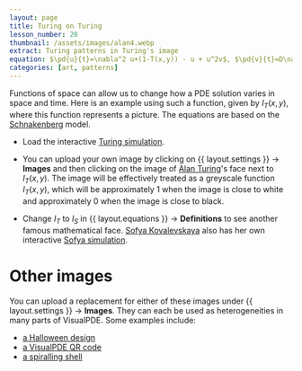 ```yaml
---
layout: page
title: Turing on Turing
lesson_number: 20
thumbnail: /assets/images/alan4.webp
extract: Turing patterns in Turing's image
equation: $\pd{u}{t}=\nabla^2 u+(1-T(x,y)) - u + u^2v$, $\pd{v}{t}=D\nabla^2v+ 1 - u^2v$
categories: [art, patterns]
---
```

Functions of space can allow us to change how a PDE solution varies in space and time. Here is an example using such a function, given by $I_T(x,y)$, where this function represents a picture. The equations are based on the [Schnakenberg](/mathematical-biology/schnakenberg) model.

* Load the interactive [Turing simulation](/sim/?preset=Alan). 

* You can upload your own image by clicking on <span class='click_sequence'>{{ layout.settings }} → **Images** </span> and then clicking on the image of [Alan Turing](https://en.wikipedia.org/wiki/Alan_Turing)'s face next to $I_T(x,y)$. The image will be effectively treated as a greyscale function $I_T(x,y)$, which will be approximately 1 when the image is close to white and approximately 0 when the image is close to black.

* Change $I_T$ to $I_S$ in <span class='click_sequence'>{{ layout.equations }} → **Definitions** </span> to see another famous mathematical face. [Sofya Kovalevskaya](https://en.wikipedia.org/wiki/Sofya_Kovalevskaya) also has her own interactive [Sofya simulation](/sim/?preset=Sofya).

# Other images

You can upload a replacement for either of these images under <span class='click_sequence'>{{ layout.settings }} → **Images**.</span> They can each be used as heterogeneities in many parts of VisualPDE. Some examples include:

* [a Halloween design](/sim/?preset=Jack)
* [a VisualPDE QR code](/sim/?preset=QR)
* [a spiralling shell](/sim/?preset=shell)
